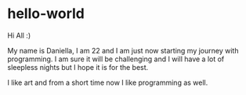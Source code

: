 # hello-world


Hi All :)

My name is Daniella, I am 22 and I am just now starting my journey with programming.
I am sure it will be challenging and I will have a lot of sleepless nights but I hope it is for the best.

I like art and from a short time now I like programming as well.
